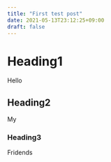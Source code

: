 ```yaml
---
title: "First test post"
date: 2021-05-13T23:12:25+09:00
draft: false
---
```


# Heading1
Hello

## Heading2
My

### Heading3
Fridends